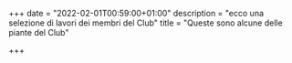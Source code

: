 +++
date = "2022-02-01T00:59:00+01:00"
description = "ecco una selezione di lavori dei membri del Club"
title = "Queste sono alcune delle piante del Club"

+++
